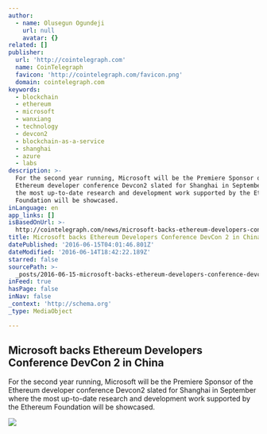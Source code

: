 ```yaml
---
author:
  - name: Olusegun Ogundeji
    url: null
    avatar: {}
related: []
publisher:
  url: 'http://cointelegraph.com'
  name: CoinTelegraph
  favicon: 'http://cointelegraph.com/favicon.png'
  domain: cointelegraph.com
keywords:
  - blockchain
  - ethereum
  - microsoft
  - wanxiang
  - technology
  - devcon2
  - blockchain-as-a-service
  - shanghai
  - azure
  - labs
description: >-
  For the second year running, Microsoft will be the Premiere Sponsor of the
  Ethereum developer conference Devcon2 slated for Shanghai in September where
  the most up-to-date research and development work supported by the Ethereum
  Foundation will be showcased.
inLanguage: en
app_links: []
isBasedOnUrl: >-
  http://cointelegraph.com/news/microsoft-backs-ethereum-developers-conference-devcon-2-in-china
title: Microsoft backs Ethereum Developers Conference DevCon 2 in China
datePublished: '2016-06-15T04:01:46.801Z'
dateModified: '2016-06-14T18:42:22.189Z'
starred: false
sourcePath: >-
  _posts/2016-06-15-microsoft-backs-ethereum-developers-conference-devcon-2-in-c.md
inFeed: true
hasPage: false
inNav: false
_context: 'http://schema.org'
_type: MediaObject

---
```

<article style=""><h1>Microsoft backs Ethereum Developers Conference DevCon 2 in China</h1><p>For the second year running, Microsoft will be the Premiere Sponsor of the Ethereum developer conference Devcon2 slated for Shanghai in September where the most up-to-date research and development work supported by the Ethereum Foundation will be showcased.</p><img src="http://cointelegraph.com/images/725_aHR0cDovL2NvaW50ZWxlZ3JhcGguY29tL3N0b3JhZ2UvdXBsb2Fkcy92aWV3LzFkZmU5NTFmOTFiMzE0ODBmNWM4MTc1MzhiYjJjMDg1LnBuZw==.jpg" /></article>